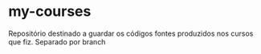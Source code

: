 # my-courses
Repositório destinado a guardar os códigos fontes produzidos nos cursos que fiz. Separado por branch
